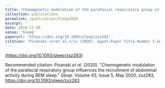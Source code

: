 ```yaml
---
title: "Chemogenetic modulation of the parafacial respiratory group influences the recruitment of abdominal activity during REM sleep"
collection: publications
permalink: /publication/Sleep2020
excerpt: ''
date: 2019-11-20
venue: 'Sleep'
paperurl: 'https://doi.org/10.1093/sleep/zsz283'
citation: 'Pisanski <i>et al.</i> (2020). &quot;Paper Title Number 1.&quot; <i>Sleep</i>. 43(5).'
---
```


[(https://doi.org/10.1093/sleep/zsz283)](https://doi.org/10.1093/sleep/zsz283)

Recommended citation: Pisanski <i>et al.</i> (2020). "Chemogenetic modulation of the parafacial respiratory group influences the recruitment of abdominal activity during REM sleep." <i>Sleep</i>. Volume 43, Issue 5, May 2020, zsz283, https://doi.org/10.1093/sleep/zsz283
